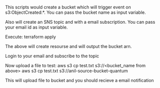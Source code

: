 This scripts would create a bucket which will trigger event on s3:ObjectCreated:*. You can pass the bucket name as input variable.

Also will create an SNS topic and with a email subscription. You can pass your email id as input variable.

Execute: terraform apply

The above will create resourse and will output the bucket arn.

Login to your email and subscribe to the topic

Now upload a file to test:
aws s3 cp test.txt s3://<bucket_name from above>
aws s3 cp test.txt s3://anil-source-bucket-quantum

This will upload file to bucket and you should recieve a email notification